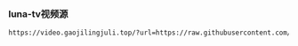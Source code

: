 
### luna-tv视频源

```bash
https://video.gaojilingjuli.top/?url=https://raw.githubusercontent.com/hafrey1/dianshi/refs/heads/main/luna-tv-config.json&pretty=true
```



